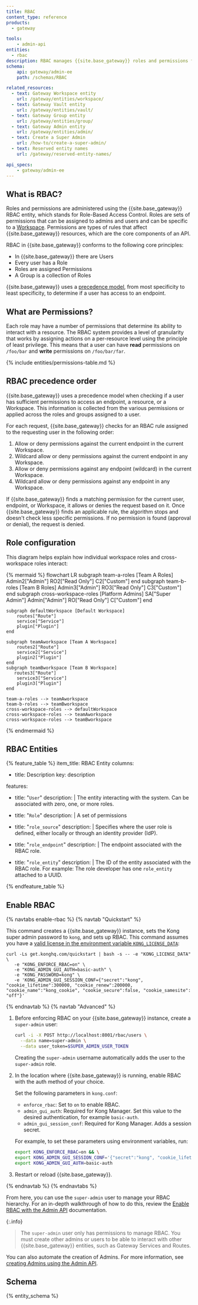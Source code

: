 ```yaml
---
title: RBAC
content_type: reference
products:
  - gateway

tools:
    - admin-api
entities:
  - rbac
description: RBAC manages {{site.base_gateway}} roles and permissions for Kong Manager and the Admin API.
schema:
    api: gateway/admin-ee
    path: /schemas/RBAC

related_resources:
  - text: Gateway Workspace entity
    url: /gateway/entities/workspace/
  - text: Gateway Vault entity
    url: /gateway/entities/vault/
  - text: Gateway Group entity
    url: /gateway/entities/group/
  - text: Gateway Admin entity
    url: /gateway/entities/admin/
  - text: Create a Super Admin
    url: /how-to/create-a-super-admin/
  - text: Reserved entity names
    url: /gateway/reserved-entity-names/

api_specs:
    - gateway/admin-ee
---
```


## What is RBAC?

Roles and permissions are administered using the {{site.base_gateway}} RBAC entity, which stands for Role-Based Access Control. Roles are sets of permissions that can be assigned to admins and users and can be specific to a [Workspace](/gateway/entities/workspace/). Permissions are types of rules that affect {{site.base_gateway}} resources, which are the core components of an API. 

RBAC in {{site.base_gateway}} conforms to the following core principles: 

* In {{site.base_gateway}} there are Users
* Every user has a Role
* Roles are assigned Permissions
* A Group is a collection of Roles

{{site.base_gateway}} uses a [precedence model](#rbac-precedence-order), from most specificity to least specificity, to determine if a user has access to an endpoint.

## What are Permissions?

Each role may have a number of permissions that determine its ability to interact with a resource. The RBAC system provides a level of granularity that works by assigning actions on a per-resource level using the principle of least privilege. This means that a user can have **read** permissions on `/foo/bar` and **write** permissions on `/foo/bar/far`. 

{% include entities/permissions-table.md %}

## RBAC precedence order

{{site.base_gateway}} uses a precedence model when checking if a user has sufficient permissions to access an endpoint, a resource, or a Workspace. This information is collected from the various permissions or applied across the roles and groups assigned to a user. 

For each request, {{site.base_gateway}} checks for an RBAC rule assigned to the requesting user in the following order:

1. Allow or deny permissions against the current endpoint in the current Workspace.
2. Wildcard allow or deny permissions against the current endpoint in any Workspace.
3. Allow or deny permissions against any endpoint (wildcard) in the current Workspace.
4. Wildcard allow or deny permissions against any endpoint in any Workspace. 

If {{site.base_gateway}} finds a matching permission for the current user, endpoint, or Workspace, it allows or denies the request based on it. Once {{site.base_gateway}} finds an applicable rule, the algorithm stops and doesn't check less specific permissions. If no permission is found (approval or denial), the request is denied. 

## Role configuration

This diagram helps explain how individual workspace roles and cross-workspace roles interact:

<!--vale off -->

{% mermaid %}
flowchart LR
    subgraph team-a-roles [Team A Roles]
        Admin2["Admin"]
        RO2["Read Only"]
        C2["Custom"]
    end 
    subgraph team-b-roles [Team B Roles]
        Admin3["Admin"]
        RO3["Read Only"]
        C3["Custom"]
    end 
    subgraph cross-workspace-roles [Platform Admins]
        SA["Super Admin"]
        Admin["Admin"]
        RO["Read Only"]
        C["Custom"]
    end 

    subgraph defaultWorkspace [Default Workspace]
        routes["Route"]
        service["Service"]
        plugin["Plugin"]
    end

    subgraph teamAworkspace [Team A Workspace]
        routes2["Route"]
        service2["Service"]
        plugin2["Plugin"]
    end
    subgraph teamBworkspace [Team B Workspace]
       routes3["Route"]
        service3["Service"]
        plugin3["Plugin"]
    end

    team-a-roles --> teamAworkspace
    team-b-roles --> teamBworkspace
    cross-workspace-roles --> defaultWorkspace
    cross-workspace-roles --> teamAworkspace
    cross-workspace-roles --> teamBworkspace


{% endmermaid %}

<!--vale on -->

## RBAC Entities


{% feature_table %} 
item_title: RBAC Entity
columns:
  - title: Description
    key: description

features:
  - title: "`User`"
    description: |
      The entity interacting with the system. Can be associated with zero, one, or more roles.

  - title: "`Role`"
    description: |
      A set of permissions

  - title: "`role_source`"
    description: |
      Specifies where the user role is defined, either locally or through an identity provider (IdP).

  - title: "`role_endpoint`"
    description: |
      The endpoint associated with the RBAC role.

  - title: "`role_entity`"
    description: |
      The ID of the entity associated with the RBAC role. For example: The role developer has one `role_entity` attached to a UUID. 

{% endfeature_table %}



## Enable RBAC

{% navtabs enable-rbac %}
{% navtab "Quickstart" %}

This command creates a {{site.base_gateway}} instance, sets the Kong super admin password to `kong`, and sets up RBAC.
This command assumes you have a [valid license in the environment variable `KONG_LICENSE_DATA`](/gateway/entities/license/):
```
curl -Ls get.konghq.com/quickstart | bash -s -- -e "KONG_LICENSE_DATA" \
   -e "KONG_ENFORCE_RBAC=on" \
   -e "KONG_ADMIN_GUI_AUTH=basic-auth" \
   -e "KONG_PASSWORD=kong" \
   -e 'KONG_ADMIN_GUI_SESSION_CONF={"secret":"kong", "cookie_lifetime":300000, "cookie_renew":200000, "cookie_name":"kong_cookie", "cookie_secure":false, "cookie_samesite": "off"}'
```

{% endnavtab %}
{% navtab "Advanced" %}

1. Before enforcing RBAC on your {{site.base_gateway}} instance, create a `super-admin` user: 

    ```sh
    curl -i -X POST http://localhost:8001/rbac/users \
      --data name=super-admin \
      --data user_token=$SUPER_ADMIN_USER_TOKEN
    ```
    Creating the `super-admin` username automatically adds the user to the `super-admin` role.

2. In the location where {{site.base_gateway}} is running, enable RBAC with the auth method of your choice. 

    Set the following parameters in `kong.conf`: 

    * `enforce_rbac`: Set to `on` to enable RBAC.
    * `admin_gui_auth`: Required for Kong Manager. Set this value to the desired authentication, for example `basic-auth`.
    * `admin_gui_session_conf`: Required for Kong Manager. Adds a session secret.

    For example, to set these parameters using environment variables, run:
    ```sh
    export KONG_ENFORCE_RBAC=on && \
    export KONG_ADMIN_GUI_SESSION_CONF='{"secret":"kong", "cookie_lifetime":300000, "cookie_renew":200000, "cookie_name":"kong_cookie", "cookie_secure":false, "cookie_samesite": "off"}' && \
    export KONG_ADMIN_GUI_AUTH=basic-auth
    ```

3. Restart or reload {{site.base_gateway}}.

{% endnavtab %}
{% endnavtabs %}

From here, you can use the `super-admin` user to manage your RBAC hierarchy. For an in-depth walkthrough of how to do this, review the [Enable RBAC with the Admin API](/how-to/enable-rbac-with-admin-api/) documentation.

{:.info}
> The `super-admin` user only has permissions to manage RBAC. You must create other admins or users to be able to interact with other {{site.base_gateway}} entities, such as Gateway Services and Routes.

You can also automate the creation of Admins. For more information, see [creating Admins using the Admin API](/how-to/programatically-create-rbac-admins/).

## Schema

{% entity_schema %}